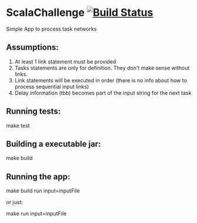 # ScalaChallenge [![Build Status](https://travis-ci.org/andrerigon/ScalaChallenge.svg?branch=master)](https://travis-ci.org/andrerigon/ScalaChallenge)

Simple App to process task networks

## Assumptions:

1. At least 1 link statement must be provided
2. Tasks statements are only for definition. They don't make sense without links. 
3. Link statements will be executed in order (there is no info about how to process sequential input links)
4. Delay information (tbb) becomes part of the input string for the next task

## Running tests:

make test

## Building a executable jar:

make build

## Running the app:

make build run input=inputFile

or just:

make run input=inputFile











